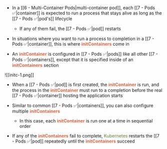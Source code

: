- In a [[6 - Multi-Container Pods|multi-container pod]], each [[7 - Pods ✅|container]] is expected to run a process that stays alive as long as the [[7 - Pods ✅|pod's]] lifecycle
	- If any of them fail, the [[7 - Pods ✅|pod]] restarts

- In situations where you want to run a process to completion in a [[7 - Pods ✅|container]], this is where <b><span style="color:#d46644">initContainers</span></b> come in

- An <b><span style="color:#d46644">initContainer</span></b> is configured in [[7 - Pods ✅|pods]] like all other [[7 - Pods ✅|containers]], except that it is specified inside of an <b><span style="color:#d46644">initContainers</span></b> section

![[initc-1.png]]

- When a [[7 - Pods ✅|pod]] is first created, the <b><span style="color:#d46644">initContainer</span></b> is run, and the process in the <b><span style="color:#d46644">initContainer</span></b> must run to a completion before the real [[7 - Pods ✅|container]] hosting the application starts

- Similar to common [[7 - Pods ✅|containers]], you can also configure multiple <b><span style="color:#d46644">initContainers</span></b>
	- In this case, each <b><span style="color:#d46644">initContainer</span></b> is run one at a time in sequential order

- If any of the <b><span style="color:#d46644">initContainers</span></b> fail to complete, <span style="color:#5c7e3e">Kubernetes</span> restarts the [[7 - Pods ✅|pod]] repeatedly until the <b><span style="color:#d46644">initContainers</span></b> succeed